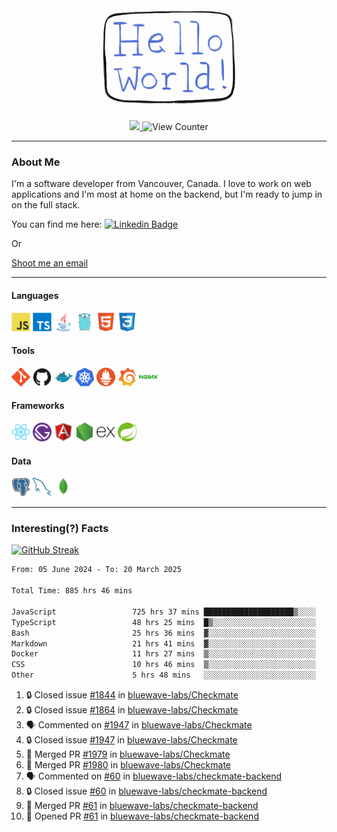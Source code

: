<div align="center">
    <img src="./img/hello_world.webp" height="200px" width="">
    <div>
        <a href="https://www.linkedin.com/in/ajhollid">
            <img src="https://img.shields.io/badge/LinkedIn-blue"/>
        </a>
        <img src="https://komarev.com/ghpvc/?username=ajhollid&color=yellow" alt="View Counter">
    </div>
</div>

---

### About Me

I'm a software developer from Vancouver, Canada. I love to work on web applications and I'm most at home on the backend, but I'm ready to jump in on the full stack.

You can find me here: [![Linkedin Badge](https://img.shields.io/badge/-ajhollid-blue?style=flat&logo=Linkedin&logoColor=white)](https://www.linkedin.com/in/ajhollid)

Or

[Shoot me an email](mailto:ajhollid@gmail.com)

---

#### Languages

<div>
    <img src="./img/devicons/javascript-original.svg" width=30 height=30 alt="JavaScript">
    <img src="/img/devicons/typescript-original.svg" width=30 height=30 alt="TypeScript">
    <img src="./img/devicons/java-original.svg" width=30 height=30 alt="Java">
    <img src="./img/devicons/go-original.svg" width=30 height=30 alt="Golang">
    <img src="./img/devicons/html5-original.svg" width=30 height=30 alt="HTML 5">
    <img src="./img/devicons/css3-original.svg" width=30 height=30 alt="CSS 3">
</div>

#### Tools

<div>
    <img src="./img/devicons/git-original.svg" width=30 height=30 alt="Git">
    <img src="./img/devicons/github-original.svg" width=30 height=30 alt="Github">
    <img src="./img/devicons/docker-original.svg" width=30 
    height=30 alt="Docker">
    <img src="./img/devicons/kubernetes-original.svg" width=30 height=30 alt="K8">
    <img src="./img/devicons/prometheus-original.svg" width=30 height=30 alt="Prometheus">
    <img src="./img/devicons/grafana-original.svg" width=30 height=30 alt="Grafana">
    <img src="./img/devicons/nginx-original.svg" width=30 height=30 alt="Nginx">
</div>

#### Frameworks

<div>
    <img src="./img/devicons/react-original.svg" width=30 height=30 alt="React">
    <img src="./img/devicons/gatsby-original.svg" width=30 height=30 alt="Gatsby">
    <img src="./img/devicons/angularjs-original.svg" width=30 height=30 alt="AngularJS">
    <img src="./img/devicons/nodejs-original.svg" width=30 height=30 alt="NodeJS">
    <img src="./img/devicons/express-original.svg" width=30 height=30 alt="Express">
    <img src="./img/devicons/spring-original.svg" width=30 height=30 alt="Spring">
</div>

#### Data

<div>
    <img src="./img/devicons/postgresql-original.svg" width=30 height=30 alt="Postgresql">
    <img src="./img/devicons/mysql-original.svg" width=30 height=30 alt="Mysql">
    <img src="./img/devicons/mongodb-original.svg" width=30 height=30 alt="MongoDB">
</div>

---

### Interesting(?) Facts

[![GitHub Streak](http://github-readme-streak-stats.herokuapp.com?user=ajhollid)](https://git.io/streak-stats)

 <!--START_SECTION:waka-->

```txt
From: 05 June 2024 - To: 20 March 2025

Total Time: 885 hrs 46 mins

JavaScript                 725 hrs 37 mins ████████████████████▒░░░░   81.39 %
TypeScript                 48 hrs 25 mins  █▒░░░░░░░░░░░░░░░░░░░░░░░   05.43 %
Bash                       25 hrs 36 mins  ▓░░░░░░░░░░░░░░░░░░░░░░░░   02.87 %
Markdown                   21 hrs 41 mins  ▓░░░░░░░░░░░░░░░░░░░░░░░░   02.43 %
Docker                     11 hrs 27 mins  ▒░░░░░░░░░░░░░░░░░░░░░░░░   01.29 %
CSS                        10 hrs 46 mins  ▒░░░░░░░░░░░░░░░░░░░░░░░░   01.21 %
Other                      5 hrs 48 mins   ░░░░░░░░░░░░░░░░░░░░░░░░░   00.65 %
```

<!--END_SECTION:waka-->


<!--START_SECTION:activity-->
1. 🔒 Closed issue [#1844](https://github.com/bluewave-labs/Checkmate/issues/1844) in [bluewave-labs/Checkmate](https://github.com/bluewave-labs/Checkmate)
2. 🔒 Closed issue [#1864](https://github.com/bluewave-labs/Checkmate/issues/1864) in [bluewave-labs/Checkmate](https://github.com/bluewave-labs/Checkmate)
3. 🗣 Commented on [#1947](https://github.com/bluewave-labs/Checkmate/issues/1947#issuecomment-2742140829) in [bluewave-labs/Checkmate](https://github.com/bluewave-labs/Checkmate)
4. 🔒 Closed issue [#1947](https://github.com/bluewave-labs/Checkmate/issues/1947) in [bluewave-labs/Checkmate](https://github.com/bluewave-labs/Checkmate)
5. 🎉 Merged PR [#1979](https://github.com/bluewave-labs/Checkmate/pull/1979) in [bluewave-labs/Checkmate](https://github.com/bluewave-labs/Checkmate)
6. 🎉 Merged PR [#1980](https://github.com/bluewave-labs/Checkmate/pull/1980) in [bluewave-labs/Checkmate](https://github.com/bluewave-labs/Checkmate)
7. 🗣 Commented on [#60](https://github.com/bluewave-labs/checkmate-backend/issues/60#issuecomment-2741692725) in [bluewave-labs/checkmate-backend](https://github.com/bluewave-labs/checkmate-backend)
8. 🔒 Closed issue [#60](https://github.com/bluewave-labs/checkmate-backend/issues/60) in [bluewave-labs/checkmate-backend](https://github.com/bluewave-labs/checkmate-backend)
9. 🎉 Merged PR [#61](https://github.com/bluewave-labs/checkmate-backend/pull/61) in [bluewave-labs/checkmate-backend](https://github.com/bluewave-labs/checkmate-backend)
10. 💪 Opened PR [#61](https://github.com/bluewave-labs/checkmate-backend/pull/61) in [bluewave-labs/checkmate-backend](https://github.com/bluewave-labs/checkmate-backend)
<!--END_SECTION:activity-->
